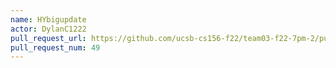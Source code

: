 ```yaml
---
name: HYbigupdate
actor: DylanC1222
pull_request_url: https://github.com/ucsb-cs156-f22/team03-f22-7pm-2/pull/49
pull_request_num: 49
---
```

